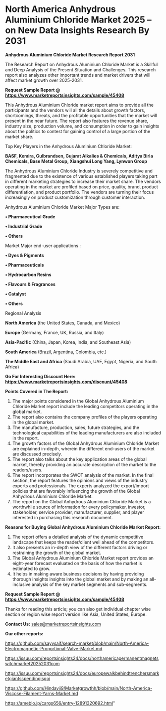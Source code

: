 # North America Anhydrous Aluminium Chloride Market 2025 – on New Data Insights Research By 2031

<strong>Anhydrous Aluminium Chloride Market Research Report 2031</strong>

The Research Report on Anhydrous Aluminium Chloride Market is a Skillful and Deep Analysis of the Present Situation and Challenges. This research report also analyzes other important trends and market drivers that will affect market growth over 2025-2031.

<strong>Request Sample Report @ <a href=https://www.marketreportsinsights.com/sample/45408>https://www.marketreportsinsights.com/sample/45408</a></strong>

This Anhydrous Aluminium Chloride market report aims to provide all the participants and the vendors will all the details about growth factors, shortcomings, threats, and the profitable opportunities that the market will present in the near future. The report also features the revenue share, industry size, production volume, and consumption in order to gain insights about the politics to contest for gaining control of a large portion of the market share.

Top Key Players in the Anhydrous Aluminium Chloride Market:

<strong>BASF, Kemira, Gulbrandsen, Gujarat Alkalies & Chemicals, Aditya Birla Chemicals, Base Metal Group, Xiangshui Long Yang, Lynwon Group</strong>

The Anhydrous Aluminium Chloride Industry is severely competitive and fragmented due to the existence of various established players taking part in different marketing strategies to increase their market share. The vendors operating in the market are profiled based on price, quality, brand, product differentiation, and product portfolio. The vendors are turning their focus increasingly on product customization through customer interaction.

Anhydrous Aluminium Chloride Market Major Types are:

<strong>•  Pharmaceutical Grade

•  Industrial Grade

•  Others</strong>

Market Major end-user applications :

<strong>•  Dyes & Pigments

•  Pharmaceuticals

•  Hydrocarbon Resins

•  Flavours & Fragrances

•  Catalyst

•  Others</strong>

Regional Analysis

</u><strong><b>North America</b></strong> (the United States, Canada, and Mexico)

<strong><b>Europe </b></strong>(Germany, France, UK, Russia, and Italy)

<strong><b>Asia-Pacific</b></strong> (China, Japan, Korea, India, and Southeast Asia)

<strong><b>South America</b></strong> (Brazil, Argentina, Colombia, etc.)

<strong><b>The Middle East and Africa</b></strong> (Saudi Arabia, UAE, Egypt, Nigeria, and South Africa)

<strong>Go For Interesting Discount Here: <a href=https://www.marketreportsinsights.com/discount/45408>https://www.marketreportsinsights.com/discount/45408</a></strong>

<strong>Points Covered in The Report:</strong>
<ol>
  <li>The major points considered in the Global Anhydrous Aluminium Chloride Market report include the leading competitors operating in the global market.</li>
  <li>The report also contains the company profiles of the players operating in the global market.</li>
  <li>The manufacture, production, sales, future strategies, and the technological capabilities of the leading manufacturers are also included in the report.</li>
  <li>The growth factors of the Global Anhydrous Aluminium Chloride Market are explained in-depth, wherein the different end-users of the market are discussed precisely.</li>
  <li>The report also talks about the key application areas of the global market, thereby providing an accurate description of the market to the readers/users.</li>
  <li>The report incorporates the SWOT analysis of the market. In the final section, the report features the opinions and views of the industry experts and professionals. The experts analyzed the export/import policies that are favorably influencing the growth of the Global Anhydrous Aluminium Chloride Market.</li>
  <li>The report on the Global Anhydrous Aluminium Chloride Market is a worthwhile source of information for every policymaker, investor, stakeholder, service provider, manufacturer, supplier, and player interested in purchasing this research document.</li>
</ol>
<strong>Reasons for Buying Global Anhydrous Aluminium Chloride Market Report:</strong>

<ol>
  <li>The report offers a detailed analysis of the dynamic competitive landscape that keeps the reader/client well ahead of the competitors.</li>
  <li>It also presents an in-depth view of the different factors driving or restraining the growth of the global market.</li>
  <li>The Global Anhydrous Aluminium Chloride Market report provides an eight-year forecast evaluated on the basis of how the market is estimated to grow.</li>
  <li>It helps in making aware business decisions by having providing thorough insights insights into the global market and by making an all-inclusive analysis of the key market segments and sub-segments.</li>
</ol>
<strong>Request Sample Report @ <a href=https://www.marketreportsinsights.com/sample/45408>https://www.marketreportsinsights.com/sample/45408</a></strong>


Thanks for reading this article; you can also get individual chapter wise section or region wise report version like Asia, United States, Europe.

<strong>Contact Us:</strong>
sales@marketreportsinsights.com

<strong>Our other reports:</strong>

<a href=https://github.com/sayysaif/search-market/blob/main/North-America-Electromagnetic-Proportional-Valve-Market.md>https://github.com/sayysaif/search-market/blob/main/North-America-Electromagnetic-Proportional-Valve-Market.md</a>

<a href=https://issuu.com/reportsinsights24/docs/northamericapermanentmagnetswitchmarket20252031com>https://issuu.com/reportsinsights24/docs/northamericapermanentmagnetswitchmarket20252031com</a>

<a href=https://issuu.com/reportsinsights24/docs/europewalkbehindtrenchersmarketgiantsspendingisgoi>https://issuu.com/reportsinsights24/docs/europewalkbehindtrenchersmarketgiantsspendingisgoi</a>

<a href=https://github.com/Hindavii9/Marketgrowthh/blob/main/North-America-Viscose-Filament-Yarns-Market.md>https://github.com/Hindavii9/Marketgrowthh/blob/main/North-America-Viscose-Filament-Yarns-Market.md</a>

<a href=https://ameblo.jp/cargo656/entry-12891320692.html>https://ameblo.jp/cargo656/entry-12891320692.html</a>"
